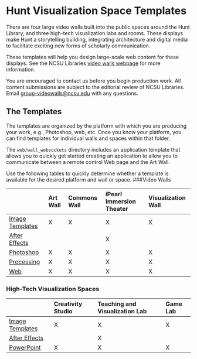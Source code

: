 # Hunt Visualization Space Templates

There are four large video walls built into the public spaces around the Hunt Library, and three high-tech visualization labs and rooms. These displays make Hunt a storytelling building, integrating architecture and digital media to facilitate exciting new forms of scholarly communication.

These templates will help you design large-scale web content for these displays. See the NCSU Libraries [video walls webpage](http://www.lib.ncsu.edu/videowalls) for more information.

You are encouraged to contact us before you begin production work. All content submissions are subject to the editorial review of NCSU Libraries. Email group-videowalls@ncsu.edu with any questions. 

## The Templates

The templates are organized by the platform with which you are producing your work, e.g., Photoshop, web, etc. Once you know your platform, you can find templates for individual walls and spaces within that folder.

The `web/wall_websockets` directory includes an application template that allows you to quickly get started creating an application to allow you to communicate between a remote control Web page and the Art Wall.

Use the following tables to quickly determine whether a template is available for the desired platform and wall or space.
###Video Walls

|  | Art Wall | Commons Wall | iPearl Immersion Theater | Visualization Wall | 
|:------------------- | :-----------------|:------------------- | :-----------------|:------------------- |
|[Image Templates](https://github.com/NCSU-Libraries/visualization_templates/tree/master/_image_templates)    |X|X|X|X|
|[After Effects](https://github.com/NCSU-Libraries/visualization_templates/tree/master/after_effects) |||X||
|[Photoshop](https://github.com/NCSU-Libraries/visualization_templates/tree/master/photoshop) |X|X|X|X|
|[Processing](https://github.com/NCSU-Libraries/visualization_templates/tree/master/processing) |X|X|X|X|
|[Web](https://github.com/NCSU-Libraries/visualization_templates/tree/master/web) |X|X|X|X|


### High-Tech Visualization Spaces

|   | Creativity Studio | Teaching and Visualization Lab | Game Lab |
|:------------------- | :-----------------|:------------------- | :-----------------|
|[Image Templates](https://github.com/NCSU-Libraries/visualization_templates/tree/master/_image_templates)    |X|X|X|
|[After Effects](https://github.com/NCSU-Libraries/visualization_templates/tree/master/after_effects) ||X||
|[PowerPoint](https://github.com/NCSU-Libraries/visualization_templates/tree/master/powerpoint) |X|X|X|

